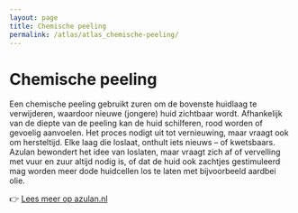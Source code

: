 ```yaml
---
layout: page
title: Chemische peeling
permalink: /atlas/atlas_chemische-peeling/
---
```


# Chemische peeling

Een chemische peeling gebruikt zuren om de bovenste huidlaag te verwijderen, waardoor nieuwe (jongere) huid zichtbaar wordt. Afhankelijk van de diepte van de peeling kan de huid schilferen, rood worden of gevoelig aanvoelen. Het proces nodigt uit tot vernieuwing, maar vraagt ook om hersteltijd. Elke laag die loslaat, onthult iets nieuws – of kwetsbaars. Azulan bewondert het idee van loslaten, maar vraagt zich af of vervelling met vuur en zuur altijd nodig is, of dat de huid ook zachtjes gestimuleerd mag worden meer dode huidcellen los te laten met bijvoorbeeld aardbei olie.

👉 [Lees meer op azulan.nl](https://azulan.nl/atlas/chemische-peeling)